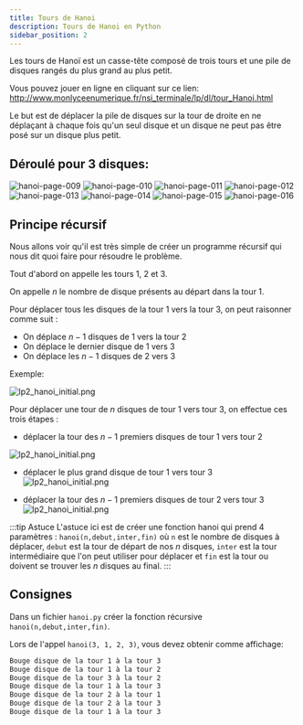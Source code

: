```yaml
---
title: Tours de Hanoi
description: Tours de Hanoi en Python
sidebar_position: 2
---
```


Les tours de Hanoï est un casse-tête composé de trois tours et une pile de disques rangés du plus grand au plus petit.

Vous pouvez jouer en ligne en cliquant sur ce lien: http://www.monlyceenumerique.fr/nsi_terminale/lp/dl/tour_Hanoi.html

Le but est de déplacer la pile de disques sur la tour de droite en ne déplaçant à chaque fois qu'un seul disque et un disque ne peut pas être posé sur un disque plus petit.

## Déroulé pour 3 disques:

![hanoi-page-009](./hanoi/hanoi-page-009.jpg)
![hanoi-page-010](./hanoi/hanoi-page-010.jpg)
![hanoi-page-011](./hanoi/hanoi-page-011.jpg)
![hanoi-page-012](./hanoi/hanoi-page-012.jpg)
![hanoi-page-013](./hanoi/hanoi-page-013.jpg)
![hanoi-page-014](./hanoi/hanoi-page-014.jpg)
![hanoi-page-015](./hanoi/hanoi-page-015.jpg)
![hanoi-page-016](./hanoi/hanoi-page-016.jpg)

## Principe récursif

Nous allons voir qu'il est très simple de créer un programme récursif qui nous dit quoi faire pour résoudre le problème.

Tout d'abord on appelle les tours 1, 2 et 3.

On appelle $n$ le nombre de disque présents au départ dans la tour 1.

Pour déplacer tous les disques de la tour 1 vers la tour 3, on peut raisonner comme suit :

- On déplace $n-1$ disques de 1 vers la tour 2
- On déplace le dernier disque de 1 vers 3
- On déplace les $n-1$ disques de 2 vers 3

Exemple:

![lp2_hanoi_initial.png](./hanoi/lp2_hanoi_initial.png)

Pour déplacer une tour de $n$ disques de tour 1 vers tour 3, on effectue ces trois étapes :

- déplacer la tour des $n-1$ premiers disques de tour 1 vers tour 2

![lp2_hanoi_initial.png](./hanoi/lp2_hanoi_etape1.png)

- déplacer le plus grand disque de tour 1 vers tour 3
  ![lp2_hanoi_initial.png](./hanoi/lp2_hanoi_etape2.png)

- déplacer la tour des $n-1$ premiers disques de tour 2 vers tour 3
  ![lp2_hanoi_initial.png](./hanoi/lp2_hanoi_etape3.png)

:::tip Astuce
L'astuce ici est de créer une fonction hanoi qui prend 4 paramètres : `hanoi(n,debut,inter,fin)` où `n` est le nombre de disques à déplacer, `debut` est la tour de départ de nos $n$ disques, `inter` est la tour intermédiaire que l'on peut utiliser pour déplacer et `fin` est la tour ou doivent se trouver les $n$ disques au final.
:::

## Consignes

Dans un fichier `hanoi.py` créer la fonction récursive `hanoi(n,debut,inter,fin)`.

Lors de l'appel `hanoi(3, 1, 2, 3)`, vous devez obtenir comme affichage:

```bash
Bouge disque de la tour 1 à la tour 3
Bouge disque de la tour 1 à la tour 2
Bouge disque de la tour 3 à la tour 2
Bouge disque de la tour 1 à la tour 3
Bouge disque de la tour 2 à la tour 1
Bouge disque de la tour 2 à la tour 3
Bouge disque de la tour 1 à la tour 3
```
